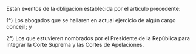 Están exentos de la obligación establecida por el artículo precedente:

1°) Los abogados que se hallaren en actual ejercicio de algún cargo concejil; y

2°) Los que estuvieren nombrados por el Presidente de la República para integrar la Corte Suprema y las Cortes de Apelaciones.